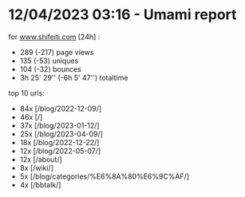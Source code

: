 # 12/04/2023 03:16 - Umami report
for www.shifeiti.com [24h] :

 - 289 (-217) page views
 - 135 (-53) uniques
 - 104 (-32) bounces
 - 3h 25' 29'' (-6h 5' 47'') totaltime


top 10 urls:
 - 84x [/blog/2022-12-09/]
 - 46x [/]
 - 37x [/blog/2023-01-12/]
 - 25x [/blog/2023-04-09/]
 - 18x [/blog/2022-12-22/]
 - 12x [/blog/2022-05-07/]
 - 12x [/about/]
 - 8x [/wiki/]
 - 5x [/blog/categories/%E6%8A%80%E6%9C%AF/]
 - 4x [/bbtalk/]


